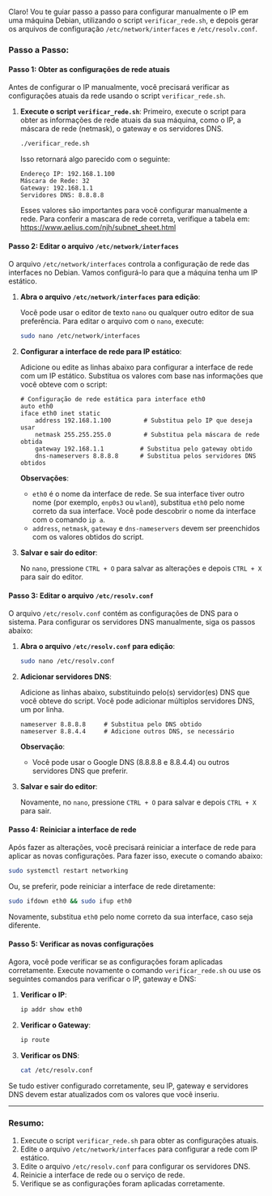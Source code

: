 Claro! Vou te guiar passo a passo para configurar manualmente o IP em uma máquina Debian, utilizando o script `verificar_rede.sh`, e depois gerar os arquivos de configuração `/etc/network/interfaces` e `/etc/resolv.conf`.

### Passo a Passo:

#### Passo 1: Obter as configurações de rede atuais
Antes de configurar o IP manualmente, você precisará verificar as configurações atuais da rede usando o script `verificar_rede.sh`.

1. **Execute o script `verificar_rede.sh`**:
   Primeiro, execute o script para obter as informações de rede atuais da sua máquina, como o IP, a máscara de rede (netmask), o gateway e os servidores DNS.

   ```bash
   ./verificar_rede.sh
   ```

   Isso retornará algo parecido com o seguinte:

   ```
   Endereço IP: 192.168.1.100
   Máscara de Rede: 32
   Gateway: 192.168.1.1
   Servidores DNS: 8.8.8.8
   ```

   Esses valores são importantes para você configurar manualmente a rede.
   Para conferir a mascara de rede correta, verifique a tabela em:
    https://www.aelius.com/njh/subnet_sheet.html

#### Passo 2: Editar o arquivo `/etc/network/interfaces`
O arquivo `/etc/network/interfaces` controla a configuração de rede das interfaces no Debian. Vamos configurá-lo para que a máquina tenha um IP estático.

1. **Abra o arquivo `/etc/network/interfaces` para edição**:
   
   Você pode usar o editor de texto `nano` ou qualquer outro editor de sua preferência. Para editar o arquivo com o `nano`, execute:

   ```bash
   sudo nano /etc/network/interfaces
   ```

2. **Configurar a interface de rede para IP estático**:
   
   Adicione ou edite as linhas abaixo para configurar a interface de rede com um IP estático. Substitua os valores com base nas informações que você obteve com o script:

   ```
   # Configuração de rede estática para interface eth0
   auto eth0
   iface eth0 inet static
       address 192.168.1.100         # Substitua pelo IP que deseja usar
       netmask 255.255.255.0         # Substitua pela máscara de rede obtida
       gateway 192.168.1.1          # Substitua pelo gateway obtido
       dns-nameservers 8.8.8.8      # Substitua pelos servidores DNS obtidos
   ```

   **Observações**:
   - `eth0` é o nome da interface de rede. Se sua interface tiver outro nome (por exemplo, `enp0s3` ou `wlan0`), substitua `eth0` pelo nome correto da sua interface. Você pode descobrir o nome da interface com o comando `ip a`.
   - `address`, `netmask`, `gateway` e `dns-nameservers` devem ser preenchidos com os valores obtidos do script.

3. **Salvar e sair do editor**:
   
   No `nano`, pressione `CTRL + O` para salvar as alterações e depois `CTRL + X` para sair do editor.

#### Passo 3: Editar o arquivo `/etc/resolv.conf`
O arquivo `/etc/resolv.conf` contém as configurações de DNS para o sistema. Para configurar os servidores DNS manualmente, siga os passos abaixo:

1. **Abra o arquivo `/etc/resolv.conf` para edição**:
   
   ```bash
   sudo nano /etc/resolv.conf
   ```

2. **Adicionar servidores DNS**:

   Adicione as linhas abaixo, substituindo pelo(s) servidor(es) DNS que você obteve do script. Você pode adicionar múltiplos servidores DNS, um por linha.

   ```
   nameserver 8.8.8.8     # Substitua pelo DNS obtido
   nameserver 8.8.4.4     # Adicione outros DNS, se necessário
   ```

   **Observação**:
   - Você pode usar o Google DNS (8.8.8.8 e 8.8.4.4) ou outros servidores DNS que preferir.

3. **Salvar e sair do editor**:
   
   Novamente, no `nano`, pressione `CTRL + O` para salvar e depois `CTRL + X` para sair.

#### Passo 4: Reiniciar a interface de rede
Após fazer as alterações, você precisará reiniciar a interface de rede para aplicar as novas configurações. Para fazer isso, execute o comando abaixo:

```bash
sudo systemctl restart networking
```

Ou, se preferir, pode reiniciar a interface de rede diretamente:

```bash
sudo ifdown eth0 && sudo ifup eth0
```

Novamente, substitua `eth0` pelo nome correto da sua interface, caso seja diferente.

#### Passo 5: Verificar as novas configurações
Agora, você pode verificar se as configurações foram aplicadas corretamente. Execute novamente o comando `verificar_rede.sh` ou use os seguintes comandos para verificar o IP, gateway e DNS:

1. **Verificar o IP**:
   ```bash
   ip addr show eth0
   ```

2. **Verificar o Gateway**:
   ```bash
   ip route
   ```

3. **Verificar os DNS**:
   ```bash
   cat /etc/resolv.conf
   ```

Se tudo estiver configurado corretamente, seu IP, gateway e servidores DNS devem estar atualizados com os valores que você inseriu.

---

### Resumo:

1. Execute o script `verificar_rede.sh` para obter as configurações atuais.
2. Edite o arquivo `/etc/network/interfaces` para configurar a rede com IP estático.
3. Edite o arquivo `/etc/resolv.conf` para configurar os servidores DNS.
4. Reinicie a interface de rede ou o serviço de rede.
5. Verifique se as configurações foram aplicadas corretamente.